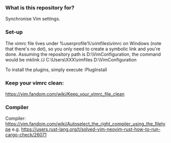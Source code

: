 ### What is this repository for? 

Synchronise Vim settings.

### Set-up

The vimrc file lives under %userprofile%\vimfiles\vimrc on Windows (note that there's no dot), so you only need to create a symbolic link and you're done.
Assuming the repository path is D:\VimConfiguration\, the command would be
mklink /J C:\Users\XXX\vimfiles D:\VimConfiguration

To install the plugins, simply execute :PlugInstall

### Keep your vimrc clean:
https://vim.fandom.com/wiki/Keep_your_vimrc_file_clean

### Compiler
Compiler:
https://vim.fandom.com/wiki/Autoselect_the_right_compiler_using_the_filetype
e.g. https://users.rust-lang.org/t/solved-vim-neovim-rust-how-to-run-cargo-check/26071

